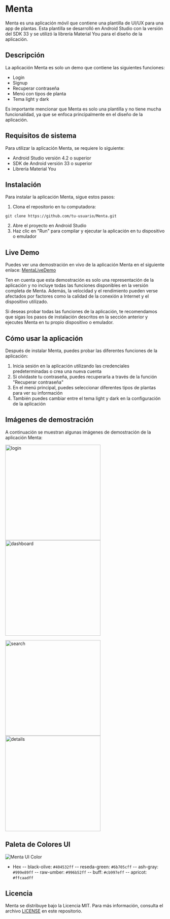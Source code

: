 
# Menta

Menta es una aplicación móvil que contiene una plantilla de UI/UX para una app de plantas. Esta plantilla se desarrolló en Android Studio con la versión del SDK 33 y se utilizó la librería Material You para el diseño de la aplicación.

## Descripción

La aplicación Menta es solo un demo que contiene las siguientes funciones:

-   Login
-   Signup
-   Recuperar contraseña
-   Menú con tipos de planta
-   Tema light y dark

Es importante mencionar que Menta es solo una plantilla y no tiene mucha funcionalidad, ya que se enfoca principalmente en el diseño de la aplicación.

## Requisitos de sistema

Para utilizar la aplicación Menta, se requiere lo siguiente:

-   Android Studio versión 4.2 o superior
-   SDK de Android versión 33 o superior
-   Librería Material You

## Instalación

Para instalar la aplicación Menta, sigue estos pasos:

1.  Clona el repositorio en tu computadora:

`git clone https://github.com/tu-usuario/Menta.git` 

2.  Abre el proyecto en Android Studio
3.  Haz clic en "Run" para compilar y ejecutar la aplicación en tu dispositivo o emulador

## Live Demo

Puedes ver una demostración en vivo de la aplicación Menta en el siguiente enlace: [MentaLiveDemo](https://appetize.io/app/4haepqi7frvg2syjgtusayqc5m)

Ten en cuenta que esta demostración es solo una representación de la aplicación y no incluye todas las funciones disponibles en la versión completa de Menta. Además, la velocidad y el rendimiento pueden verse afectados por factores como la calidad de la conexión a Internet y el dispositivo utilizado.

Si deseas probar todas las funciones de la aplicación, te recomendamos que sigas los pasos de instalación descritos en la sección anterior y ejecutes Menta en tu propio dispositivo o emulador.

## Cómo usar la aplicación

Después de instalar Menta, puedes probar las diferentes funciones de la aplicación:

1.  Inicia sesión en la aplicación utilizando las credenciales predeterminadas o crea una nueva cuenta
2.  Si olvidaste tu contraseña, puedes recuperarla a través de la función "Recuperar contraseña"
3.  En el menú principal, puedes seleccionar diferentes tipos de plantas para ver su información
4.  También puedes cambiar entre el tema light y dark en la configuración de la aplicación

## Imágenes de demostración

A continuación se muestran algunas imágenes de demostración de la aplicación Menta:

<img src="assets/screen_1-min.png" alt="login" width="300"> <img src="assets/screen_2-min.png" alt="dashboard" width="300">

<img src="assets/screen_3-min.png" alt="search" width="300"> <img src="assets/screen_4-min.png" alt="details" width="300">

## Paleta de Colores UI

![Menta UI Color](https://user-images.githubusercontent.com/64762472/233757411-96629db1-53fc-4e6f-a118-358f7ed709f0.png)

- Hex
-- black-olive: <code>#404532ff</code>
-- reseda-green: <code>#6b705cff</code>
-- ash-gray: <code>#999e89ff</code>
-- raw-umber: <code>#996b52ff</code>
-- buff: <code>#cb997eff</code>
-- apricot: <code>#ffcaadff</code>


## Licencia

Menta se distribuye bajo la Licencia MIT. Para más información, consulta el archivo [LICENSE](https://github.com/DaveDeveloper117/Menta/blob/master/LICENSE) en este repositorio.
